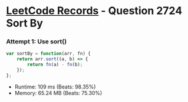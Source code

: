 # [LeetCode Records](../../README.md) - Question 2724 Sort By

### Attempt 1: Use sort()
```js
var sortBy = function(arr, fn) {
    return arr.sort((a, b) => {
        return fn(a) - fn(b);
    });
};
```
- Runtime: 109 ms (Beats: 98.35%)
- Memory: 65.24 MB (Beats: 75.30%)

<br>
